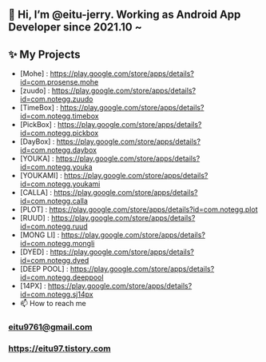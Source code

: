 ## 👋 Hi, I’m @eitu-jerry. Working as Android App Developer since 2021.10 ~
## ✨ My Projects
- [Mohe] : https://play.google.com/store/apps/details?id=com.prosense.mohe
- [zuudo] : https://play.google.com/store/apps/details?id=com.notegg.zuudo
- [TimeBox] : https://play.google.com/store/apps/details?id=com.notegg.timebox
- [PickBox] : https://play.google.com/store/apps/details?id=com.notegg.pickbox
- [DayBox] : https://play.google.com/store/apps/details?id=com.notegg.daybox
- [YOUKA] : https://play.google.com/store/apps/details?id=com.notegg.youka
- [YOUKAMI] : https://play.google.com/store/apps/details?id=com.notegg.youkami
- [CALLA] : https://play.google.com/store/apps/details?id=com.notegg.calla
- [PLOT] : https://play.google.com/store/apps/details?id=com.notegg.plot
- [RUUD] : https://play.google.com/store/apps/details?id=com.notegg.ruud
- [MONG LI] : https://play.google.com/store/apps/details?id=com.notegg.mongli
- [DYED] : https://play.google.com/store/apps/details?id=com.notegg.dyed
- [DEEP POOL] : https://play.google.com/store/apps/details?id=com.notegg.deeppool
- [14PX] : https://play.google.com/store/apps/details?id=com.notegg.sj14px
- 📫 How to reach me 
### eitu9761@gmail.com
### https://eitu97.tistory.com



<!---
eitu-jerry/eitu-jerry is a ✨ special ✨ repository because its `README.md` (this file) appears on your GitHub profile.
You can click the Preview link to take a look at your changes.
--->
